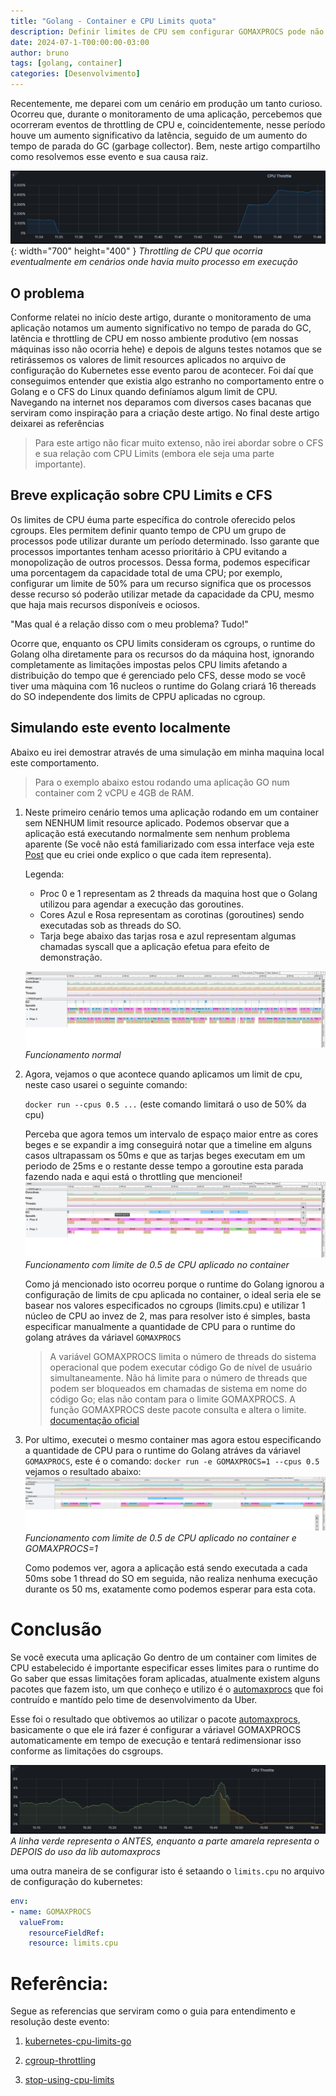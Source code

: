 ```yaml
---
title: "Golang - Container e CPU Limits quota"
description: Definir limites de CPU sem configurar GOMAXPROCS pode não ser uma boa ideia.
date: 2024-07-1-T00:00:00-03:00
author: bruno
tags: [golang, container]
categories: [Desenvolvimento]
---
```


Recentemente, me deparei com um cenário em produção um tanto curioso. Ocorreu que, durante o monitoramento de uma aplicação, percebemos que ocorreram eventos de throttling de CPU e, coincidentemente, nesse período houve um aumento significativo da latência, seguido de um aumento do tempo de parada do GC (garbage collector). Bem, neste artigo compartilho como resolvemos esse evento e sua causa raiz.

![img](/assets//img/th.png){: width="700" height="400" }
*Throttling de CPU que ocorria eventualmente em cenários onde havia muito processo em execução*

## O problema 

Conforme relatei no início deste artigo, durante o monitoramento de uma aplicação notamos um aumento significativo no tempo de parada do GC, latência e throttling de CPU em nosso ambiente produtivo (em nossas máquinas isso não ocorria hehe) e depois de alguns testes notamos que se retirássemos os valores de limit resources aplicados no arquivo de configuração do Kubernetes esse evento parou de acontecer. Foi daí que conseguimos entender que existia algo estranho no comportamento entre o Golang e o CFS do Linux quando definíamos algum limit de CPU. Navegando na internet nos deparamos com diversos cases bacanas que serviram como inspiração para a criação deste artigo. No final deste artigo deixarei as referências

> Para este artigo não ficar muito extenso, não irei abordar sobre o CFS e sua relação com CPU Limits (embora ele seja uma parte importante).

## Breve explicação sobre CPU Limits e CFS

Os limites de CPU éuma parte específica do controle oferecido pelos cgroups. Eles permitem definir quanto tempo de CPU um grupo de processos pode utilizar durante um período determinado. Isso garante que processos importantes tenham acesso prioritário à CPU evitando a monopolização de outros processos. Dessa forma, podemos especificar uma porcentagem da capacidade total de uma CPU; por exemplo, configurar um limite de 50% para um recurso significa que os processos desse recurso só poderão utilizar metade da capacidade da CPU, mesmo que haja mais recursos disponíveis e ociosos.

"Mas qual é a relação disso com o meu problema? Tudo!"

Ocorre que, enquanto os CPU limits consideram os cgroups, o runtime do Golang olha diretamente para os recursos do da máquina host, ignorando completamente as limitações impostas pelos CPU limits afetando a distribuição do tempo que é gerenciado pelo CFS, desse modo se você tiver uma màquina com 16 nucleos o runtime do Golang criará 16 thereads do SO independente dos limits de CPPU aplicadas no cgroup.

## Simulando este evento localmente

Abaixo eu irei demostrar através de uma simulação em minha maquina local este comportamento.

>Para o exemplo abaixo estou rodando uma aplicação GO num container com 2 vCPU e 4GB de RAM.

1. Neste primeiro cenário temos uma aplicação rodando em um container sem NENHUM limit resource aplicado. Podemos observar que a aplicação está executando normalmente sem nenhum problema aparente (Se você não está familiarizado com essa interface veja este [Post]() que eu criei onde explico o que cada item representa).

    Legenda:
    - Proc 0 e 1 representam as 2 threads da maquina host que o Golang utilizou para agendar a execução das goroutines.
    - Cores Azul e Rosa representam as corotinas (goroutines) sendo executadas sob as threads do SO.
    - Tarja bege abaixo das tarjas rosa e azul representam algumas chamadas syscall que a aplicação efetua para efeito de demonstração.

    ![figura-1](/assets/img/figure-1.png)
    *Funcionamento normal*


2. Agora, vejamos o que acontece quando aplicamos um limit de cpu, neste caso usarei o seguinte comando: 

    `docker run --cpus 0.5 ...` (este comando limitará o uso de 50% da cpu)

    Perceba que agora temos um intervalo de espaço maior entre as cores beges e se expandir a img conseguirá notar que a timeline em alguns casos ultrapassam os 50ms e que as tarjas beges executam em um periodo de 25ms e o restante desse tempo a goroutine esta parada fazendo nada e aqui está o throttling que mencionei!
    ![figura-2](/assets/img/figure-2.png)
    *Funcionamento com limite de 0.5 de CPU aplicado no container*

    Como já mencionado isto ocorreu porque o runtime do Golang ignorou a configuração de limits de cpu aplicada no container, o ideal seria ele se basear nos valores especificados no cgroups (limits.cpu) e utilizar 1 núcleo de CPU ao invez de 2, mas para resolver isto é simples, basta especificar manualmente a quantidade de CPU para o runtime do golang atráves da váriavel `GOMAXPROCS`

    >A variável GOMAXPROCS limita o número de threads do sistema operacional que podem executar código Go de nível de usuário simultaneamente. Não há limite para o número de threads que podem ser bloqueados em chamadas de sistema em nome do código Go; elas não contam para o limite GOMAXPROCS. A função GOMAXPROCS deste pacote consulta e altera o limite. [documentação oficial](https://pkg.go.dev/runtime)
    

3. Por ultimo, executei o mesmo container mas agora estou especificando a quantidade de CPU para o runtime do Golang atráves da váriavel `GOMAXPROCS`, este é o comando: `docker run -e GOMAXPROCS=1 --cpus 0.5` vejamos o resultado abaixo:
   ![figura-3](/assets/img/figure-3.png)
   *Funcionamento com limite de 0.5 de CPU aplicado no container e GOMAXPROCS=1*

    Como podemos ver, agora a aplicação está sendo executada a cada 50ms sobe 1 thread do SO em seguida, não realiza nenhuma execução durante os 50 ms, exatamente como podemos esperar para esta cota.


# Conclusão

Se você executa uma aplicação Go dentro de um container com limites de CPU estabelecido é importante especificar esses limites para o runtime do Go saber que essas limitações foram aplicadas, atualmente existem alguns pacotes que fazem isto, um que conheço e utilizo é o [automaxprocs](https://github.com/uber-go/automaxprocs) que foi contruído e mantído pelo time de desenvolvimento da Uber.

Esse foi o resultado que obtivemos ao utilizar o pacote [automaxprocs](https://github.com/uber-go/automaxprocs), basicamente o que ele irá fazer é configurar a váriavel GOMAXPROCS automaticamente em tempo de execução e tentará redimensionar isso conforme as limitações do csgroups.

![fim](/assets/img/th2.png)
*A linha verde representa o ANTES, enquanto a parte amarela representa o DEPOIS do uso da lib automaxprocs*

uma outra maneira de se configurar isto é setaando o `limits.cpu` no arquivo de configuração do kubernetes:

```yaml
env:
- name: GOMAXPROCS
  valueFrom:
    resourceFieldRef:
    resource: limits.cpu
```

# Referência:

Segue as referencias que serviram como o guia para entendimento e resolução deste evento:

1. [kubernetes-cpu-limits-go](https://www.ardanlabs.com/blog/2024/02/kubernetes-cpu-limits-go.html)

2. [cgroup-throttling](https://danluu.com/cgroup-throttling/)

3. [stop-using-cpu-limits](https://home.robusta.dev/blog/stop-using-cpu-limits)
